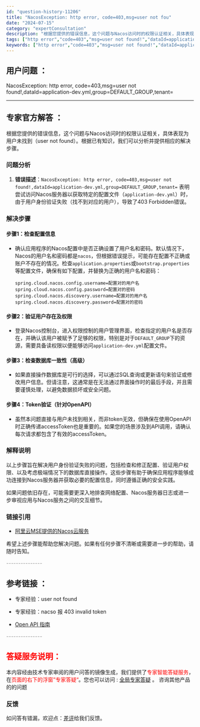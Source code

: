 ```yaml
---
id: "question-history-11206"
title: "NacosException: http error, code=403,msg=user not fou"
date: "2024-07-15"
category: "expertConsultation"
description: "根据您提供的错误信息，这个问题与Nacos访问时的权限认证相关，具体表现为用户未找到（user not found）。根据已有知识，我们可以分析并提供相应的解决步骤。### 问题分析1. **错误描述**：`NacosException: http error, code=403,msg=user "
tags: ["http error","code=403","msg=user not found!","dataId=application-dev.yml","group=DEFAULT_GROUP","tenant="]
keywords: ["http error","code=403","msg=user not found!","dataId=application-dev.yml","group=DEFAULT_GROUP","tenant="]
---
```


## 用户问题 ： 
 NacosException: http error, code=403,msg=user not found!,dataId=application-dev.yml,group=DEFAULT_GROUP,tenant=  

---------------
## 专家官方解答 ：

根据您提供的错误信息，这个问题与Nacos访问时的权限认证相关，具体表现为用户未找到（user not found）。根据已有知识，我们可以分析并提供相应的解决步骤。

### 问题分析

1. **错误描述**：`NacosException: http error, code=403,msg=user not found!,dataId=application-dev.yml,group=DEFAULT_GROUP,tenant=` 表明尝试访问Nacos服务器以获取特定的配置文件（`application-dev.yml`）时，由于用户身份验证失败（找不到对应的用户），导致了403 Forbidden错误。

### 解决步骤

#### 步骤1：检查配置信息
- 确认应用程序的Nacos配置中是否正确设置了用户名和密码。默认情况下，Nacos的用户名和密码都是`nacos`，但根据错误提示，可能存在配置不正确或账户不存在的情况。检查`application.properties`或`bootstrap.properties`等配置文件，确保有如下配置，并替换为正确的用户名和密码：
  ```properties
  spring.cloud.nacos.config.username=配置对的用户名
  spring.cloud.nacos.config.password=配置对的密码
  spring.cloud.nacos.discovery.username=配置对的用户名
  spring.cloud.nacos.discovery.password=配置对的密码
  ```

#### 步骤2：验证用户存在及权限
- 登录Nacos控制台，进入权限控制的用户管理界面，检查指定的用户名是否存在，并确认该用户被赋予了足够的权限，特别是对于`DEFAULT_GROUP`下的资源，需要具备读权限以便能够访问`application-dev.yml`配置文件。

#### 步骤3：检查数据库一致性（高级）
- 如果直接操作数据库是可行的选择，可以通过SQL查询或更新语句来验证或修改用户信息。但请注意，这通常是在无法通过界面操作时的最后手段，并且需要谨慎处理，以避免数据损坏或安全问题。

#### 步骤4：Token验证（针对OpenAPI）
- 虽然本问题直接与用户未找到相关，而非token无效，但确保在使用OpenAPI时正确传递accessToken也是重要的。如果您的场景涉及到API调用，请确认每次请求都包含了有效的accessToken。

### 解释说明
以上步骤旨在解决用户身份验证失败的问题，包括检查和修正配置、验证用户权限、以及考虑极端情况下的数据库直接操作。这些步骤有助于确保应用程序能够成功连接到Nacos服务器并获取必要的配置信息，同时遵循正确的安全实践。

如果问题依旧存在，可能需要更深入地排查网络配置、Nacos服务器日志或进一步审视应用与Nacos服务之间的交互细节。

### 链接引用
- [阿里云MSE提供的Nacos云服务](https://nacos.io/cloud/?from=wuyi)

希望上述步骤能帮助您解决问题。如果有任何步骤不清晰或需要进一步的帮助，请随时告知。


<font color="#949494">---------------</font> 


## 参考链接 ：

* 专家经验：user not found 
 
 * 专家经验：nacso 报 403 invalid token 
 
 * [Open API 指南](https://nacos.io/docs/latest/guide/user/open-api)


 <font color="#949494">---------------</font> 
 


## <font color="#FF0000">答疑服务说明：</font> 

本内容经由技术专家审阅的用户问答的镜像生成，我们提供了<font color="#FF0000">专家智能答疑服务</font>，在<font color="#FF0000">页面的右下的浮窗”专家答疑“</font>。您也可以访问 : [全局专家答疑](https://answer.opensource.alibaba.com/docs/intro) 。 咨询其他产品的的问题

### 反馈
如问答有错漏，欢迎点：[差评](https://ai.nacos.io/user/feedbackByEnhancerGradePOJOID?enhancerGradePOJOId=16233)给我们反馈。

